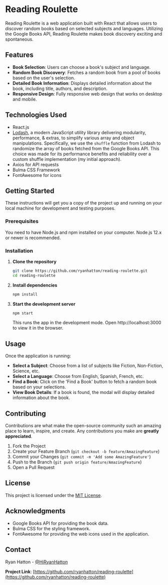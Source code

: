 # Reading Roulette

Reading Roulette is a web application built with React that allows users to discover random books based on selected subjects and languages. Utilizing the Google Books API, Reading Roulette makes book discovery exciting and spontaneous.

## Features

- **Book Selection**: Users can choose a book's subject and language.
- **Random Book Discovery**: Fetches a random book from a pool of books based on the user's selection.
- **Detailed Book Information**: Displays detailed information about the book, including title, authors, and description.
- **Responsive Design**: Fully responsive web design that works on desktop and mobile.

## Technologies Used

- React.js
- [Lodash](https://lodash.com/), a modern JavaScript utility library delivering modularity, performance, & extras, to simplify various array and object manipulations. Specifically, we use the `shuffle` function from Lodash to randomize the array of books fetched from the Google Books API. This choice was made for its performance benefits and reliability over a custom shuffle implementation (my initial approach).
- Axios for API requests
- Bulma CSS Framework
- FontAwesome for icons

## Getting Started

These instructions will get you a copy of the project up and running on your local machine for development and testing purposes.

### Prerequisites

You need to have Node.js and npm installed on your computer. Node.js 12.x or newer is recommended.

### Installation

1. **Clone the repository**

   ```bash
   git clone https://github.com/ryanhatton/reading-roulette.git
   cd reading-roulette
2. **Install dependencies**

   ```bash
   npm install
3. **Start the development server**

   ```bash
   npm start
   ```
   This runs the app in the development mode. Open http://localhost:3000 to view it in the browser.

## Usage

Once the application is running:

- **Select a Subject**: Choose from a list of subjects like Fiction, Non-Fiction, Science, etc.
- **Select a Language**: Choose from English, Spanish, French, etc.
- **Find a Book**: Click on the 'Find a Book' button to fetch a random book based on your selections.
- **View Book Details**: If a book is found, the modal will display detailed information about the book.

## Contributing

Contributions are what make the open-source community such an amazing place to learn, inspire, and create. Any contributions you make are **greatly appreciated**.

1. Fork the Project
2. Create your Feature Branch (`git checkout -b feature/AmazingFeature`)
3. Commit your Changes (`git commit -m 'Add some AmazingFeature'`)
4. Push to the Branch (`git push origin feature/AmazingFeature`)
5. Open a Pull Request

## License

This project is licensed under the [MIT License](http://opensource.org/licenses/mit-license.php).

## Acknowledgments

- Google Books API for providing the book data.
- Bulma CSS for the styling framework.
- FontAwesome for providing the web icons used in the application.

## Contact

Ryan Hatton - [@HiRyanHatton](https://twitter.com/HiRyanHatton)

**Project Link**: [https://github.com/ryanhatton/reading-roulette](https://github.com/ryanhatton/reading-roulette)
